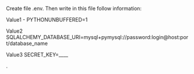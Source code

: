 Create file .env. Then write in this file follow information:

Value1 - PYTHONUNBUFFERED=1

Value2 SQLALCHEMY_DATABASE_URI=mysql+pymysql://password:login@host:port/database_name

Value3 SECRET_KEY=____

.
